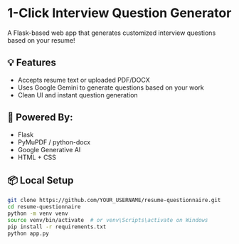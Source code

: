 # 1-Click Interview Question Generator

A Flask-based web app that generates customized interview questions based on your resume!

## 💡 Features
- Accepts resume text or uploaded PDF/DOCX
- Uses Google Gemini to generate questions based on your work
- Clean UI and instant question generation

## 🧠 Powered By:
- Flask
- PyMuPDF / python-docx
- Google Generative AI
- HTML + CSS

## 📦 Local Setup

```bash
git clone https://github.com/YOUR_USERNAME/resume-questionnaire.git
cd resume-questionnaire
python -m venv venv
source venv/bin/activate  # or venv\Scripts\activate on Windows
pip install -r requirements.txt
python app.py
